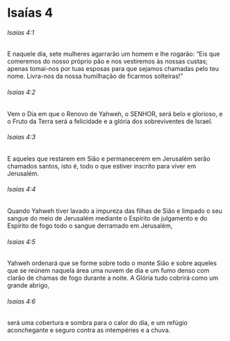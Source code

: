 # Isaías 4

###### Isaías 4:1

E naquele dia, sete mulheres agarrarão um homem e lhe rogarão: “Eis que comeremos do nosso próprio pão e nos vestiremos às nossas custas; apenas tomai-nos por tuas esposas para que sejamos chamadas pelo teu nome. Livra-nos da nossa humilhação de ficarmos solteiras!”

###### Isaías 4:2

Vem o Dia em que o Renovo de Yahweh, o SENHOR, será belo e glorioso, e o Fruto da Terra será a felicidade e a glória dos sobreviventes de Israel.

###### Isaías 4:3

E aqueles que restarem em Sião e permanecerem em Jerusalém serão chamados santos, isto é, todo o que estiver inscrito para viver em Jerusalém.

###### Isaías 4:4

Quando Yahweh tiver lavado a impureza das filhas de Sião e limpado o seu sangue do meio de Jerusalém mediante o Espírito de julgamento e do Espírito de fogo todo o sangue derramado em Jerusalém,

###### Isaías 4:5

Yahweh ordenará que se forme sobre todo o monte Sião e sobre aqueles que se reúnem naquela área uma nuvem de dia e um fumo denso com clarão de chamas de fogo durante a noite. A Glória tudo cobrirá como um grande abrigo,

###### Isaías 4:6

será uma cobertura e sombra para o calor do dia, e um refúgio aconchegante e seguro contra as intempéries e a chuva.

